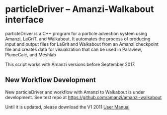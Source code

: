 # particleDriver – Amanzi-Walkabout interface </br>

particleDriver is a C++ program for a particle advection system using Amanzi, LaGriT, and Walkabout. It automates the process of producing input and output files for LaGrit and Walkabout from an Amanzi checkpoint file and creates data for visualization that can be used in Paraview, PlumeCalc, and Meshlab </br>

This script works with Amanzi versions before September 2017.

## New Workflow Development

New particleDriver and workflow with Amanzi to Walkabout is under development.
See test repo at https://github.com/amanzi/amanzi-walkabout


Until it is updated, please download the V1 2011 [User Manual](walkabout_amanzi.docx)
